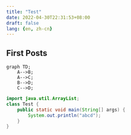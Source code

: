 ```yaml
---
title: "Test"
date: 2022-04-30T22:31:53+08:00
draft: false
lang: {en, zh-cn}
---
```


## First Posts

```mermaid
graph TD;
    A-->B;
    A-->C;
    B-->D;
    C-->D;
```

```java
import java.util.ArrayList;
class Test {
    public static void main(String[] args) {
        System.out.println("abcd");
    }
}
